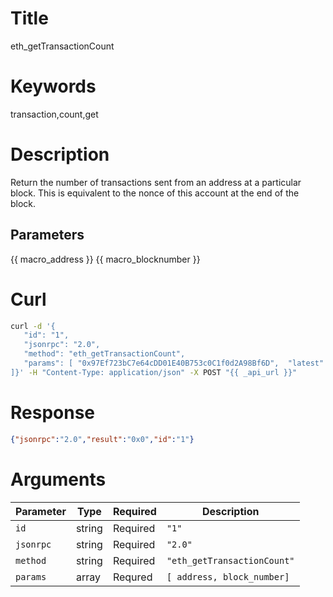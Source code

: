 # Title

eth_getTransactionCount

# Keywords

transaction,count,get

# Description

Return the number of transactions sent from an address at a particular block. This is equivalent to the nonce of this account at the end of the block.

## Parameters

{{ macro_address }}
{{ macro_blocknumber }}

# Curl

```sh
curl -d '{
   "id": "1",
   "jsonrpc": "2.0",
   "method": "eth_getTransactionCount",
   "params": [ "0x97Ef723bC7e64cDD01E40B753c0C1f0d2A98Bf6D",  "latest"
]}' -H "Content-Type: application/json" -X POST "{{ _api_url }}"
```

# Response

```json
{"jsonrpc":"2.0","result":"0x0","id":"1"}
```

# Arguments

| Parameter | Type   | Required | Description                 |
|-----------|--------|----------|-----------------------------|
| `id`      | string | Required | `"1"`                       |
| `jsonrpc` | string | Required | `"2.0"`                     |
| `method`  | string | Required | `"eth_getTransactionCount"` |
| `params`  | array  | Requred  | `[ address, block_number]`  |



